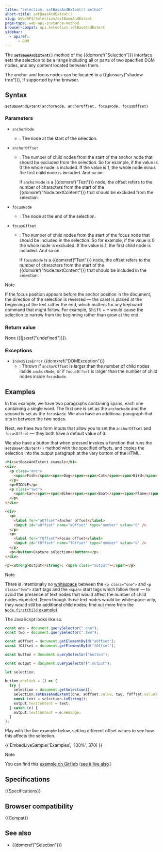 ```yaml
---
title: "Selection: setBaseAndExtent() method"
short-title: setBaseAndExtent()
slug: Web/API/Selection/setBaseAndExtent
page-type: web-api-instance-method
browser-compat: api.Selection.setBaseAndExtent
sidebar:
  - apiref:
      - DOM
---
```


The **`setBaseAndExtent()`** method of the {{domxref("Selection")}} interface sets the selection to be a range including all or parts of two specified DOM nodes, and any content located between them.

The anchor and focus nodes can be located in a {{glossary("shadow tree")}}, if supported by the browser.

## Syntax

```js-nolint
setBaseAndExtent(anchorNode, anchorOffset, focusNode, focusOffset)
```

### Parameters

- `anchorNode`
  - : The node at the start of the selection.
- `anchorOffset`
  - : The number of child nodes from the start of the anchor node that should be excluded from the selection.
    So for example, if the value is 0 the whole node is included.
    If the value is 1, the whole node minus the first child node is included.
    And so on.

    If `anchorNode` is a {{domxref("Text")}} node, the offset refers to the number of characters from the start of the {{domxref("Node.textContent")}} that should be excluded from the selection.

- `focusNode`
  - : The node at the end of the selection.
- `focusOffset`
  - : The number of child nodes from the start of the focus node that should be included in the selection.
    So for example, if the value is 0 the whole node is excluded.
    If the value is 1, the first child node is included. And so on.

    If `focusNode` is a {{domxref("Text")}} node, the offset refers to the number of characters from the start of the {{domxref("Node.textContent")}} that should be included in the selection.

> [!NOTE]
> If the focus position appears before the anchor position in the document, the direction of the selection is reversed — the caret is placed at the beginning of the text rather the end, which matters for any keyboard command that might follow.
> For example, <kbd>Shift</kbd> + <kbd>➡︎</kbd> would cause the selection to narrow from the beginning rather than grow at the end.

### Return value

None ({{jsxref("undefined")}}).

### Exceptions

- `IndexSizeError` {{domxref("DOMException")}}
  - : Thrown if `anchorOffset` is larger than the number of child nodes inside `anchorNode`, or if `focusOffset` is larger than the number of child nodes inside `focusNode`.

## Examples

In this example, we have two paragraphs containing spans, each one containing a single word.
The first one is set as the `anchorNode` and the second is set as the `focusNode`.
We also have an additional paragraph that sits in between the two nodes.

Next, we have two form inputs that allow you to set the `anchorOffset` and `focusOffset` — they both have a default value of 0.

We also have a button that when pressed invokes a function that runs the `setBaseAndExtent()` method with the specified offsets, and copies the selection into the output paragraph at the very bottom of the HTML.

```html
<h1>setBaseAndExtent example</h1>
<div>
  <p class="one">
    <span>Fish</span><span>Dog</span><span>Cat</span><span>Bird</span>
  </p>
  <p>MIDDLE</p>
  <p class="two">
    <span>Car</span><span>Bike</span><span>Boat</span><span>Plane</span>
  </p>
</div>

<div>
  <p>
    <label for="aOffset">Anchor offset</label>
    <input id="aOffset" name="aOffset" type="number" value="0" />
  </p>
  <p>
    <label for="fOffset">Focus offset</label>
    <input id="fOffset" name="fOffset" type="number" value="0" />
  </p>
  <p><button>Capture selection</button></p>
</div>

<p><strong>Output</strong>: <span class="output"></span></p>
```

> [!NOTE]
> There is intentionally no [whitespace](/en-US/docs/Web/API/Document_Object_Model/Whitespace) between the `<p class="one">` and `<p class="two">` start tags and the `<span>` start tags which follow them — to avoid the presence of text nodes that would affect the number of child nodes expected. (Even though those text nodes would be whitespace-only, they would still be additional child nodes; find out more from the [`Node.firstChild` example](/en-US/docs/Web/API/Node/firstChild#example)).

The JavaScript looks like so:

```js
const one = document.querySelector(".one");
const two = document.querySelector(".two");

const aOffset = document.getElementById("aOffset");
const fOffset = document.getElementById("fOffset");

const button = document.querySelector("button");

const output = document.querySelector(".output");

let selection;

button.onclick = () => {
  try {
    selection = document.getSelection();
    selection.setBaseAndExtent(one, aOffset.value, two, fOffset.value);
    const text = selection.toString();
    output.textContent = text;
  } catch (e) {
    output.textContent = e.message;
  }
};
```

Play with the live example below, setting different offset values to see how this affects the selection.

{{ EmbedLiveSample('Examples', '100%', 370) }}

> [!NOTE]
> You can find this [example on GitHub](https://github.com/chrisdavidmills/selection-api-examples/blob/master/setBaseAndExtent.html) ([see it live also](https://chrisdavidmills.github.io/selection-api-examples/setBaseAndExtent.html).)

## Specifications

{{Specifications}}

## Browser compatibility

{{Compat}}

## See also

- {{domxref("Selection")}}
